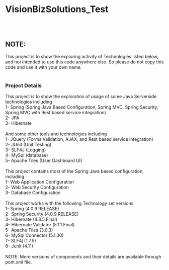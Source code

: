 # VisionBizSolutions_Test
<br/>
<br/>
<h2>NOTE:</h2> This project is to show the exploring activity of Technologies listed below, and not intended to use this code anywhere else. So please do not copy this code and use it with your own name.
<br/>
<br/>
<h3>Project Details</h3>
This project is to show the exploration of usage of some Java Serverside technologies including<br/>
1- Spring (Spring Java Based Configuration, Spring MVC, Spring Security, Spring MVC with Rest based service integration)<br/>
2- JPA<br/>
3- Hibernate<br/>
<br/>
And some other tools and technologies including<br/>
1- JQuery (Forms Validation, AJAX, and Rest based service integration)<br/>
2- JUnit (Unit Testing)<br/>
3- SLF4J (Logging)<br/>
4- MySql (database)<br/>
5- Apache Tiles (User Dashboard UI)<br/>
<br/>
This project contains most of the Spring Java based configuration, including <br/>
1- Web Application Configuration<br/>
2- Web Security Configuration<br/>
3- Database Configuration<br/>
<br/>
This project works with the following Technology set versions<br/>
1- Spring (4.0.9.RELEASE)<br/>
2- Spring Security (4.0.9.RELEASE)<br/>
3- Hibernate (4.3.5.Final)<br/>
4- Hibernate Validator (5.1.1.Final)<br/>
5- Apache Tiles (3.0.3)<br/>
6- MySql Connector (5.1.30)<br/>
7- SLF4j (1.7.5)<br/>
8- Junit (4.11)<br/>
<br/>
NOTE: More versions of components and their details are available through pom.xml file.<br/>
